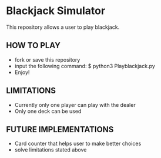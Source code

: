 # Blackjack Simulator

This repository allows a user to play blackjack.

## HOW TO PLAY

- fork or save this repository
- input the following command: $ python3 Playblackjack.py
- Enjoy!


## LIMITATIONS
- Currently only one player can play with the dealer
- Only one deck can be used

## FUTURE IMPLEMENTATIONS
- Card counter that helps user to make better choices
- solve limitations stated above
